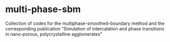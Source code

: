 # multi-phase-sbm
Collection of codes for the multiphase-smoothed-boundary method and the corresponding publication "Simulation of intercalation and phase transitions in nano-porous, polycrystalline agglomerates"
